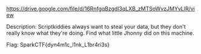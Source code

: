 https://drive.google.com/file/d/16RnfgqBzgdl3qLXB_zMTSoWvzJMYvLlR/view

Description: Scriptkiddies always want to steal your data, but they don't really know what they're doing. 
Find what little Jhonny did on this machine.

Flag: SparkCTF{dyn4m1c_l1nk_L1br4ri3s} 